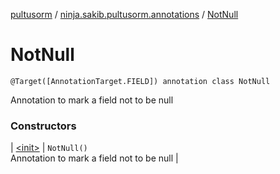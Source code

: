 [pultusorm](../../index.md) / [ninja.sakib.pultusorm.annotations](../index.md) / [NotNull](.)

# NotNull

`@Target([AnnotationTarget.FIELD]) annotation class NotNull`

Annotation to mark a field not to be null

### Constructors

| [&lt;init&gt;](-init-.md) | `NotNull()`<br>Annotation to mark a field not to be null |

